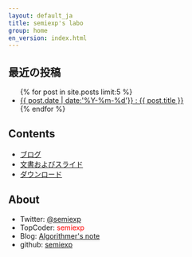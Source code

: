 ```yaml
---
layout: default_ja
title: semiexp's labo
group: home
en_version: index.html
---
```

## 最近の投稿
<ul>
{% for post in site.posts limit:5 %}
  <li>
    <a href="{{relative}}{{ post.url | replace_first:'/',''}}">{{ post.date | date:'%Y-%m-%d'}} : {{ post.title }}</a>
  </li>
{% endfor %}
</ul>

## Contents
- [ブログ](blog/index.html)
- [文書およびスライド](docs/index.html)
- [ダウンロード](downloads/index.html)

## About
- Twitter: [@semiexp](https://twitter.com/semiexp)
- TopCoder: <span style="color:red">semiexp</span>
- Blog: [Algorithmer's note](http://d.hatena.ne.jp/semiexp/)
- github: [semiexp](https://github.com/semiexp/)
